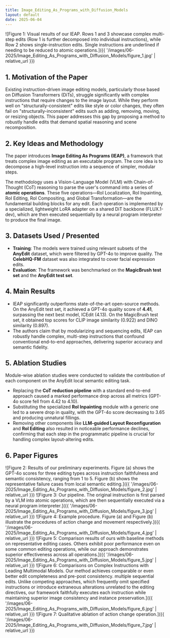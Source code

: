 ```yaml
---
title: Image_Editing_As_Programs_with_Diffusion_Models
layout: default
date: 2025-06-04
---
```

![Figure 1: Visual results of our IEAP. Rows 1 and 3 showcase complex multi-step edits (Row 1 is further decomposed into individual instructions), while Row 2 shows single-instruction edits. Single instructions are underlined if needing to be reduced to atomic operations.]({{ '/images/06-2025/Image_Editing_As_Programs_with_Diffusion_Models/figure_1.jpg' | relative_url }})
## 1. Motivation of the Paper
Existing instruction-driven image editing models, particularly those based on Diffusion Transformers (DiTs), struggle significantly with complex instructions that require changes to the image layout. While they perform well on "structurally-consistent" edits like style or color changes, they often fail on "structurally-inconsistent" edits such as adding, removing, moving, or resizing objects. This paper addresses this gap by proposing a method to robustly handle edits that demand spatial reasoning and scene recomposition.

## 2. Key Ideas and Methodology
The paper introduces **Image Editing As Programs (IEAP)**, a framework that treats complex image editing as an executable program. The core idea is to decompose a high-level instruction into a sequence of simpler, modular steps.

The methodology uses a Vision-Language Model (VLM) with Chain-of-Thought (CoT) reasoning to parse the user's command into a series of **atomic operations**. These five operations—RoI Localization, RoI Inpainting, RoI Editing, RoI Compositing, and Global Transformation—are the fundamental building blocks for any edit. Each operation is implemented by a specialized, lightweight LoRA adapter on a shared DiT backbone (FLUX.1-dev), which are then executed sequentially by a neural program interpreter to produce the final image.

## 3. Datasets Used / Presented
-   **Training**: The models were trained using relevant subsets of the **AnyEdit** dataset, which were filtered by GPT-4o to improve quality. The **CelebHQ-FM** dataset was also integrated to cover facial expression edits.
-   **Evaluation**: The framework was benchmarked on the **MagicBrush test set** and the **AnyEdit test set**.

## 4. Main Results
-   IEAP significantly outperforms state-of-the-art open-source methods. On the AnyEdit test set, it achieved a GPT-4o quality score of **4.41**, surpassing the next best model, ICEdit (4.13). On the MagicBrush test set, it obtained top scores for CLIP image similarity (0.922) and DINO similarity (0.897).
-   The authors claim that by modularizing and sequencing edits, IEAP can robustly handle complex, multi-step instructions that confound conventional end-to-end approaches, delivering superior accuracy and semantic fidelity.

## 5. Ablation Studies
Module-wise ablation studies were conducted to validate the contribution of each component on the AnyEdit local semantic editing task.
-   Replacing the **CoT reduction pipeline** with a standard end-to-end approach caused a marked performance drop across all metrics (GPT-4o score fell from 4.42 to 4.10).
-   Substituting the specialized **RoI Inpainting** module with a generic one led to a severe drop in quality, with the GPT-4o score decreasing to 3.65 and producing unnatural fillings.
-   Removing other components like **LLM-guided Layout Reconfiguration** and **RoI Editing** also resulted in noticeable performance declines, confirming that each step in the programmatic pipeline is crucial for handling complex layout-altering edits.

## 6. Paper Figures
![Figure 2: Results of our preliminary experiments. Figure (a) shows the GPT-4o scores for three editing types across instruction faithfulness and semantic consistency, ranging from 1 to 5. Figure (b) shows the representative failure cases from local semantic editing.]({{ '/images/06-2025/Image_Editing_As_Programs_with_Diffusion_Models/figure_2.jpg' | relative_url }})
![Figure 3: Our pipeline. The original instruction is first parsed by a VLM into atomic operations, which are then sequentially executed via a neural program interpreter.]({{ '/images/06-2025/Image_Editing_As_Programs_with_Diffusion_Models/figure_3.jpg' | relative_url }})
![Figure 4: Example procedure. Figure (a) and Figure (b) illustrate the procedures of action change and movement respectively.]({{ '/images/06-2025/Image_Editing_As_Programs_with_Diffusion_Models/figure_4.jpg' | relative_url }})
![Figure 5: Comparison results of ours with baseline methods on representative editing cases. Others exhibit poor performance even on some common editing operations, while our approach demonstrates superior effectiveness across all operations.]({{ '/images/06-2025/Image_Editing_As_Programs_with_Diffusion_Models/figure_5.jpg' | relative_url }})
![Figure 6: Comparisons on Complex Instructions with Leading Multimodal Models. Our method achieves comparable or even better edit completeness and pre-post consistency. multiple sequential edits. Unlike competing approaches, which frequently omit specified instructions or introduce extraneous alterations unrelated to the editing directives, our framework faithfully executes each instruction while maintaining superior image consistency and instance preservation.]({{ '/images/06-2025/Image_Editing_As_Programs_with_Diffusion_Models/figure_6.jpg' | relative_url }})
![Figure 7: Qualitative ablation of action change operation.]({{ '/images/06-2025/Image_Editing_As_Programs_with_Diffusion_Models/figure_7.jpg' | relative_url }})
